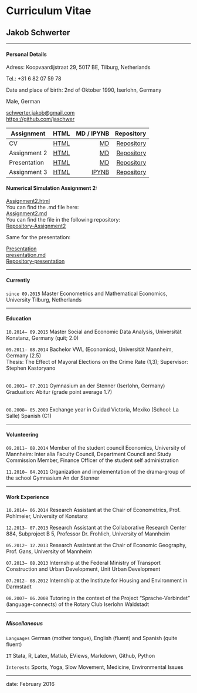 
# Curriculum Vitae
## Jakob Schwerter
____________________________________________________

#### Personal Details
Adress: Koopvaardijstraat 29, 5017 BE, Tilburg, Netherlands <br >

Tel.: +31 6 82 07 59 78 <br >

Date and place of birth: 2nd of Oktober 1990, Iserlohn, Germany <br >

Male, German
<div id="webaddress">
<a href="schwerter.jakob@gmail.com">schwerter.jakob@gmail.com</a>
</div>
<div id="webaddress">
<a href="https://github.com/jaschwer">https://github.com/jaschwer</a>
</div>

| Assignment       | HTML           | MD / IPYNB  | Repository |
| ------------- |:-------------:| --------------:| --------------:|
| CV      | [HTML](http://jaschwer.github.io/CV_Jakob_Schwerter/) | [MD](https://github.com/jaschwer/assignment2/blob/gh-pages/assignment2_1.md) | [Repository](https://github.com/jaschwer/CV_Jakob_Schwerter) |
| Assignment 2     | [HTML](http://jaschwer.github.io/assignment2/)     | [MD](https://github.com/jaschwer/assignment2/blob/gh-pages/assignment2_1.md)  | [Repository](https://github.com/jaschwer/assignment2/tree/gh-pages">Repository-Assignment2)|
| Presentation     | [HTML](http://jaschwer.github.io/presentation/)     | [MD](https://github.com/jaschwer/presentation/blob/gh-pages/presentation.md)  | [Repository](https://github.com/jaschwer/presentation/tree/gh-pages)|
| Assignment 3 | [HTML](http://jaschwer.github.io/Third_Assignment/)       |  [IPYNB](https://github.com/jaschwer/Third_Assignment/blob/master/Third_Assignment.ipynb)  | [Repository](https://github.com/jaschwer/Third_Assignment) |


#### Numerical Simulation Assignment 2:
<div id="webaddress">
<a href="http://jaschwer.github.io/assignment2/">Assignment2.html</a>
</div>
You can find the .md file here:
<div id="webaddress">
<a href="https://github.com/jaschwer/assignment2/blob/gh-pages/assignment2_1.md">Assignment2.md</a>
</div>
You can find the file in the following repository:
<div id="webaddress">
<a href="https://github.com/jaschwer/assignment2/tree/gh-pages">Repository-Assignment2</a>
</div>

Same for the presentation:
<div id="webaddress">
<a href="http://jaschwer.github.io/presentation/">Presentation</a>
</div>
<div id="webaddress">
<a href="https://github.com/jaschwer/presentation/blob/gh-pages/presentation.md">presentation.md </a>
</div>
<div id="webaddress">
<a href="https://github.com/jaschwer/presentation/tree/gh-pages">Repository-presentation </a>
</div>

____________________________________________________
#### Currently
`since 09.2015`
Master Econometrics and Mathematical Economics, University Tilburg, Netherlands

____________________________________________________
#### Education

`10.2014– 09.2015`
Master Social and Economic Data Analysis, Universität Konstanz, Germany (quit; 2.0)<br >

`09.2011– 08.2014`
Bachelor VWL (Economics), Universität Mannheim, Germany (2.5) <br >
Thesis: The Effect of Mayoral Elections on the Crime Rate (1,3); Supervisor: Stephen Kastoryano

<br >`08.2001– 07.2011` Gymnasium an der Stenner (Iserlohn, Germany)<br > Graduation: Abitur (grade point average 1.7)

<br >`08.2008– 05.2009` Exchange year in Cuidad Victoria, Mexiko (School: La Salle) Spanish (C1)

____________________________________________________
#### Volunteering

`09.2011– 08.2014`
Member of the student council Economics, University of Mannheim: Inter alia Faculty Council, Department Council and Study Commission Member, Finance Officer of the student self administration <br >

`11.2010– 04.2011`
Organization and implementation of the drama-group of the school Gymnasium An der Stenner

____________________________________________________
#### Work Experience

`10.2014– 06.2014` Research Assistant at the Chair of Econometrics, Prof. Pohlmeier, University of Konstanz <br >

`12.2013– 07.2013` Research Assistant at the Collaborative Research Center 884, Subproject B 5, Professor Dr. Frohlich, University of Mannheim <br >

`05.2012– 12.2013` Research Assistant at the Chair of Economic Geography, Prof. Gans, University of Mannheim <br >

`07.2013– 08.2013` Internship at the Federal Ministry of Transport Construction and Urban Development, Unit Urban Development <br >

`07.2012– 08.2012` Internship at the Institute for Housing and Environment in Darmstadt <br >

`08.2007– 06.2008` Tutoring in the context of the Project “Sprache-Verbindet” (language-connects) of the Rotary Club Iserlohn Waldstadt

____________________________________________________
##### Miscellaneous

`Languages` German (mother tongue), English (fluent) and Spanish (quite fluent) <br >

`IT` Stata, R, Latex, Matlab, EViews, Markdown, Github, Python<br >

`Interests` Sports, Yoga, Slow Movement, Medicine, Environmental Issues

____________________________________________________

date: February 2016


[//]: # (pandoc cv.md -s -o cv_jakobschwerter.pdf)
[//]: # (pandoc cv.md -s -o index.html)



